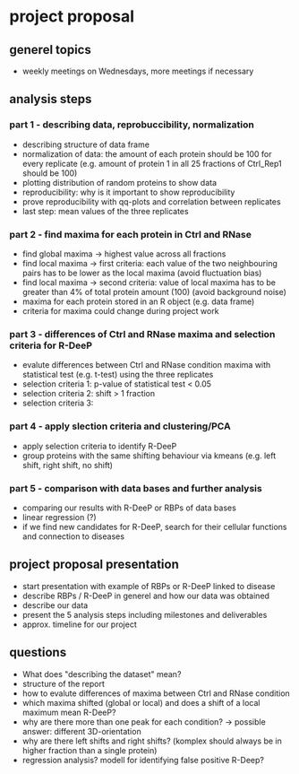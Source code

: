 # project proposal


## generel topics
- weekly meetings on Wednesdays, more meetings if necessary


## analysis steps
### part 1 - describing data, reprobuccibility, normalization
- describing structure of data frame
- normalization of data: the amount of each protein should be 100 for every replicate (e.g. amount of protein 1 in all 25 fractions of Ctrl_Rep1 should be 100)
- plotting distribution of random proteins to show data
- reproducibility: why is it important to show reproducibility
- prove reproducibility with qq-plots and correlation between replicates
- last step: mean values of the three replicates 
### part 2 - find maxima for each protein in Ctrl and RNase
- find global maxima -> highest value across all fractions
- find local maxima -> first criteria: each value of the two neighbouring pairs has to be lower as the local maxima (avoid fluctuation bias)
- find local maxima -> second criteria: value of local maxima has to be greater than 4% of total protein amount (100) (avoid background noise)
- maxima for each protein stored in an R object (e.g. data frame)
- criteria for maxima could change during project work 
### part 3 - differences of Ctrl and RNase maxima and selection criteria for R-DeeP
- evalute differences between Ctrl and RNase condition maxima with statistical test (e.g. t-test) using the three replicates
- selection criteria 1: p-value of statistical test < 0.05
- selection criteria 2: shift > 1 fraction
- selection criteria 3: 
### part 4 - apply slection criteria and clustering/PCA
- apply selection criteria to identify R-DeeP 
- group proteins with the same shifting behaviour via kmeans (e.g. left shift, right shift, no shift)
### part 5 - comparison with data bases and further analysis
- comparing our results with R-DeeP or RBPs of data bases
- linear regression (?)
- if we find new candidates for R-DeeP, search for their cellular functions and connection to diseases 


## project proposal presentation
- start presentation with example of RBPs or R-DeeP linked to disease
- describe RBPs / R-DeeP in generel and how our data was obtained
- describe our data
- present the 5 analysis steps including milestones and deliverables 
- approx. timeline for our project


## questions
- What does "describing the dataset" mean?
- structure of the report
- how to evalute differences of maxima between Ctrl and RNase condition
- which maxima shifted (global or local) and does a shift of a local maximum mean R-DeeP?
- why are there more than one peak for each condition? -> possible answer: different 3D-orientation
- why are there left shifts and right shifts? (komplex should always be in higher fraction than a single protein)
- regression analysis? modell for identifying false positive R-Deep?
